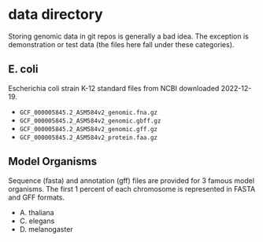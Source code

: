 data directory
==============

Storing genomic data in git repos is generally a bad idea. The exception is
demonstration or test data (the files here fall under these categories).

## E. coli ##

Escherichia coli strain K-12 standard files from NCBI downloaded 2022-12-19.

+ `GCF_000005845.2_ASM584v2_genomic.fna.gz`
+ `GCF_000005845.2_ASM584v2_genomic.gbff.gz`
+ `GCF_000005845.2_ASM584v2_genomic.gff.gz`
+ `GCF_000005845.2_ASM584v2_protein.faa.gz`

## Model Organisms ##

Sequence (fasta) and annotation (gff) files are provided for 3 famous model
organisms. The first 1 percent of each chromosome is represented in FASTA and
GFF formats.

+ A. thaliana
+ C. elegans
+ D. melanogaster

